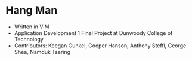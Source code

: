 # Hang Man
* Written in VIM
* Application Development 1 Final Project at Dunwoody College of Technology
* Contributors: Keegan Gunkel, Cooper Hanson, Anthony Steffl, George Shea, Namduk Tsering
